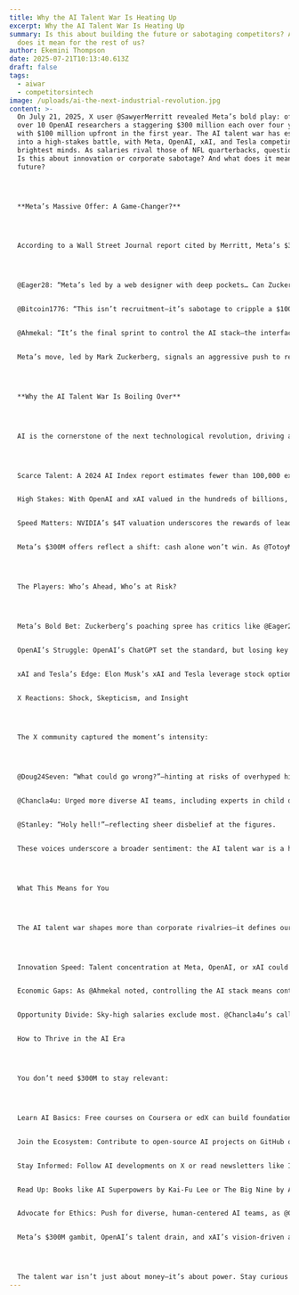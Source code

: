 ```yaml
---
title: Why the AI Talent War Is Heating Up
excerpt: Why the AI Talent War Is Heating Up
summary: Is this about building the future or sabotaging competitors? And what
  does it mean for the rest of us?
author: Ekemini Thompson
date: 2025-07-21T10:13:40.613Z
draft: false
tags:
  - aiwar
  - competitorsintech
image: /uploads/ai-the-next-industrial-revolution.jpg
content: >-
  On July 21, 2025, X user @SawyerMerritt revealed Meta’s bold play: offering
  over 10 OpenAI researchers a staggering $300 million each over four years,
  with $100 million upfront in the first year. The AI talent war has escalated
  into a high-stakes battle, with Meta, OpenAI, xAI, and Tesla competing for the
  brightest minds. As salaries rival those of NFL quarterbacks, questions arise:
  Is this about innovation or corporate sabotage? And what does it mean for the
  future?




  **Meta’s Massive Offer: A Game-Changer?**




  According to a Wall Street Journal report cited by Merritt, Meta’s $300 million packages targeted OpenAI’s top talent, aiming to disrupt the ChatGPT creator’s dominance. X users reacted with a mix of awe and doubt:




  @Eager28: “Meta’s led by a web designer with deep pockets… Can Zuckerberg even guide this talent?”


  @Bitcoin1776: “This isn’t recruitment—it’s sabotage to cripple a $100B company.”


  @Ahmekal: “It’s the final sprint to control the AI stack—the interface between humans and machines.”


  Meta’s move, led by Mark Zuckerberg, signals an aggressive push to reshape the AI landscape. But is it a strategic coup or a desperate attempt to catch up?




  **Why the AI Talent War Is Boiling Over**




  AI is the cornerstone of the next technological revolution, driving advances in healthcare, autonomous vehicles, and more. The race to dominate the “AI stack”—infrastructure, models, and interfaces—has intensified due to:




  Scarce Talent: A 2024 AI Index report estimates fewer than 100,000 experts globally have deep knowledge of large language models (LLMs).


  High Stakes: With OpenAI and xAI valued in the hundreds of billions, a single hire can tip the scales.


  Speed Matters: NVIDIA’s $4T valuation underscores the rewards of leading in AI infrastructure. Talent drives faster breakthroughs.


  Meta’s $300M offers reflect a shift: cash alone won’t win. As @TotoyMartizano noted, “No one can match @xAI’s stock options.” Equity, vision, and mission now rival raw dollars.




  The Players: Who’s Ahead, Who’s at Risk?




  Meta’s Bold Bet: Zuckerberg’s poaching spree has critics like @Eager28 questioning his vision. Meta’s LLaMA trails OpenAI’s GPT and xAI’s Grok, and @ElijahBudry warned, “Meta’s team-building strategy is flawed.” Without clear direction, even $300M hires may falter.


  OpenAI’s Struggle: OpenAI’s ChatGPT set the standard, but losing key researchers could slow its momentum. @Bitcoin1776’s “sabotage” theory suggests Meta aims to derail OpenAI’s $100B valuation.


  xAI and Tesla’s Edge: Elon Musk’s xAI and Tesla leverage stock options and a bold vision—AI for human progress and self-driving cars. As @NeuralinkApe quipped, “Musk’s vision trumps Zuck’s cash.”


  X Reactions: Shock, Skepticism, and Insight




  The X community captured the moment’s intensity:




  @Doug24Seven: “What could go wrong?”—hinting at risks of overhyped hires.


  @Chancla4u: Urged more diverse AI teams, including experts in child development, to shape ethical AI.


  @Stanley: “Holy hell!”—reflecting sheer disbelief at the figures.


  These voices underscore a broader sentiment: the AI talent war is a high-stakes power grab, and motives are under scrutiny.




  What This Means for You




  The AI talent war shapes more than corporate rivalries—it defines our future:




  Innovation Speed: Talent concentration at Meta, OpenAI, or xAI could accelerate breakthroughs in healthcare, energy, or transportation—or stall them if mismanaged.


  Economic Gaps: As @Ahmekal noted, controlling the AI stack means controlling trillion-dollar markets, potentially deepening global inequalities.


  Opportunity Divide: Sky-high salaries exclude most. @Chancla4u’s call for diverse expertise highlights the need for broader inclusion in AI development.


  How to Thrive in the AI Era




  You don’t need $300M to stay relevant:




  Learn AI Basics: Free courses on Coursera or edX can build foundational skills. As @TOC4AI compared AI expertise to NFL contracts, these skills are the new gold standard.


  Join the Ecosystem: Contribute to open-source AI projects on GitHub or seek remote internships to build networks.


  Stay Informed: Follow AI developments on X or read newsletters like Import AI to understand corporate strategies, as @Bitcoin1776 hinted.


  Read Up: Books like AI Superpowers by Kai-Fu Lee or The Big Nine by Amy Webb unpack the global AI race.


  Advocate for Ethics: Push for diverse, human-centered AI teams, as @Chancla4u suggested, to ensure equitable outcomes.


  Meta’s $300M gambit, OpenAI’s talent drain, and xAI’s vision-driven approach mark a turning point. As @Ahmekal put it, this is “the final push to capture the stack.” The winners will shape human-AI interaction for decades. For everyone else, it’s a call to action: learn, engage, and adapt to avoid being left behind in an AI-driven world.




  The talent war isn’t just about money—it’s about power. Stay curious and stay ahead.
---
```

